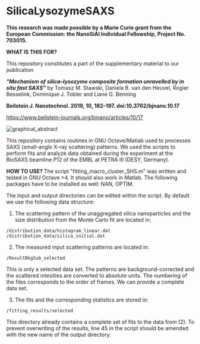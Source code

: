 # SilicaLysozymeSAXS

<b> This research was made possible by a Marie Curie grant from the European Commission: the NanoSiAl Individual Fellowship, Project No. 703015. </b>

<b> WHAT IS THIS FOR? </b>

This repository constitutes a part of the supplementary material to our publication 

<i><b>"Mechanism of silica–lysozyme composite formation unravelled by in situ fast SAXS"</b></i>
by Tomasz M. Stawski, Daniela B. van den Heuvel, Rogier Besselink, Dominique J. Tobler and Liane G. Benning

<b> Beilstein J. Nanotechnol. 2019, 10, 182–197. doi:10.3762/bjnano.10.17 </b>

 https://www.beilstein-journals.org/bjnano/articles/10/17

![graphical_abstract](https://user-images.githubusercontent.com/10513547/51824443-92a8cc80-22e2-11e9-9779-77ae3e3d3763.png)

This repository contains routines in GNU Octave/Matlab used to processes SAXS (small-angle X-ray scattering) patterns. We used the scripts to perform fits and analyze data obtained during the experiment at the BioSAXS beamline P12 of the EMBL at PETRA III (DESY, Germany).

<b> HOW TO USE? </b>
The script "fitting_macro_cluster_SHS.m" was written and tested in GNU Octave >4. It should also work in Matlab. The following packages have to be installed as well: NAN, OPTIM.

The input and output directories can be edited within the script. By default we use the following data structure:

  1. The scattering pattern of the unaggregated silica nanoparticles and the size distribution from the Monte Carlo fit are located in:

    /distribution_data/histogram_linear.dat
    /distribution_data/silica_initial.dat

  2. The measured input scattering patterns are located in:

    /ResultBkgSub_selected

  This is only a selected data set. The patterns are background-corrected and the scattered intesities are converted to absolute units. The numbering of the files corresponds to the order of frames. We can provide a complete data set.

  3. The fits and the corresponding statistics are stored in:

    /fitting_results/selected  

  This directory already contains a complete set of fits to the data from (2). To prevent overwriting of the results, line 45 in the script should be amended with the new name of the output directory.
